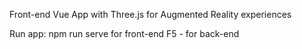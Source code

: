 Front-end Vue App with Three.js for Augmented Reality experiences

Run app:
npm run serve  for front-end
F5  - for back-end